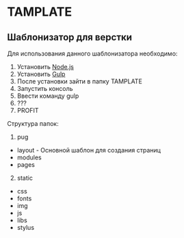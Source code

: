 # TAMPLATE
## Шаблонизатор для верстки

Для использования данного шаблонизатора необходимо:
1. Установить [Node.js](https://nodejs.org/en/)
2. Установить [Gulp](https://gulpjs.com/)
3. После установки зайти в папку TAMPLATE
4. Запустить консоль
5. Ввести команду gulp
6. ???
7. PROFIT

Структура папок:
1. pug
- layout - Основной шаблон для создания страниц
- modules
- pages
2. static
- css
- fonts
- img
- js
- libs
- stylus
